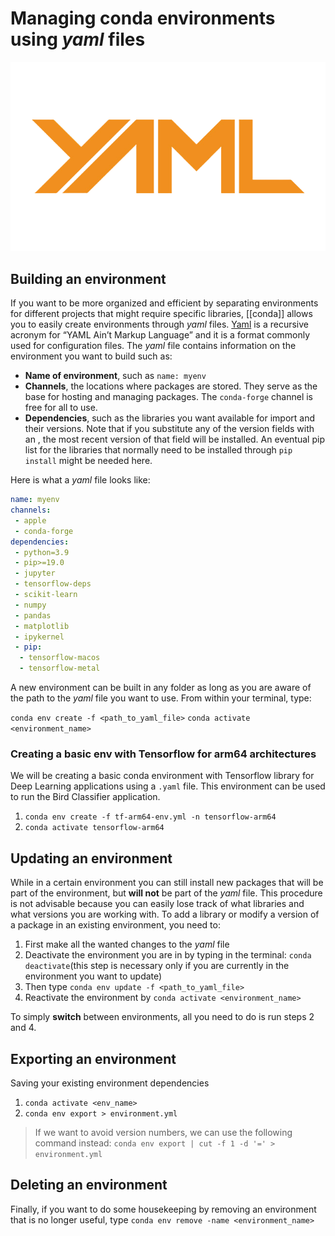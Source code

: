 # Managing conda environments using _yaml_ files

![YAML llogo](../conda/images/yaml-logo.png)

## Building an environment

If you want to be more organized and efficient by separating environments for different projects that might require specific libraries, [[conda]] allows you to easily create environments through _yaml_ files. [Yaml](https://en.wikipedia.org/wiki/YAML) is a recursive acronym for “YAML Ain’t Markup Language” and it is a format commonly used for configuration files. The _yaml_ file contains information on the environment you want to build such as:

- **Name of environment**, such as `name: myenv`
- **Channels**, the locations where packages are stored. They serve as the base for hosting and managing packages. The `conda-forge` channel is free for all to use.
- **Dependencies**, such as the libraries you want available for import and their versions. Note that if you substitute any of the version fields with an , the most recent version of that field will be installed. An eventual pip list for the libraries that normally need to be installed through `pip install` might be needed here.

Here is what a _yaml_ file looks like:

``` yaml
name: myenv
channels:
 - apple
 - conda-forge
dependencies:
 - python=3.9
 - pip>=19.0
 - jupyter
 - tensorflow-deps
 - scikit-learn
 - numpy
 - pandas
 - matplotlib
 - ipykernel
 - pip:
  - tensorflow-macos
  - tensorflow-metal
```

A new environment can be built in any folder as long as you are aware of the path to the _yaml_ file you want to use. From within your terminal, type:

`conda env create -f <path_to_yaml_file>`
`conda activate <environment_name>`

### Creating a basic env with Tensorflow for arm64 architectures

We will be creating a basic conda environment with Tensorflow library for Deep Learning applications using a `.yaml` file. This environment can be used to run the Bird Classifier application.

1. `conda env create -f tf-arm64-env.yml -n tensorflow-arm64`
2. `conda activate tensorflow-arm64`

## Updating an environment

While in a certain environment you can still install new packages that will be part of the environment, but **will not** be part of the _yaml_ file. This procedure is not advisable because you can easily lose track of what libraries and what versions you are working with. To add a library or modify a version of a package in an existing environment, you need to:

1. First make all the wanted changes to the _yaml_ file
2. Deactivate the environment you are in by typing in the terminal: `conda deactivate`(this step is necessary only if you are currently in the environment you want to update)
3. Then type `conda env update -f <path_to_yaml_file>`
4. Reactivate the environment by `conda activate <environment_name>`

To simply **switch** between environments, all you need to do is run steps 2 and 4.

## Exporting an environment

Saving your existing environment dependencies

1. `conda activate <env_name>`
2. `conda env export > environment.yml`

> If we want to avoid version numbers, we can use the following command instead: `conda env export | cut -f 1 -d '=' > environment.yml`

## Deleting an environment

Finally, if you want to do some housekeeping by removing an environment that is no longer useful, type `conda env remove -name <environment_name>`
